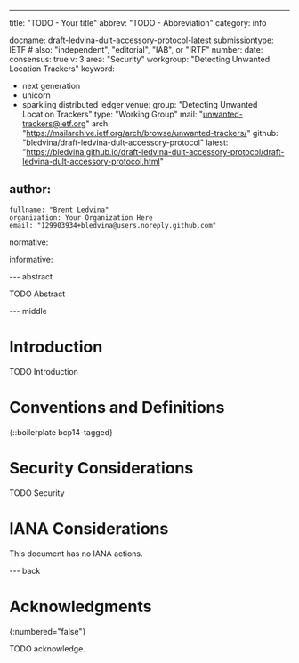 ---
title: "TODO - Your title"
abbrev: "TODO - Abbreviation"
category: info

docname: draft-ledvina-dult-accessory-protocol-latest
submissiontype: IETF  # also: "independent", "editorial", "IAB", or "IRTF"
number:
date:
consensus: true
v: 3
area: "Security"
workgroup: "Detecting Unwanted Location Trackers"
keyword:
 - next generation
 - unicorn
 - sparkling distributed ledger
venue:
  group: "Detecting Unwanted Location Trackers"
  type: "Working Group"
  mail: "unwanted-trackers@ietf.org"
  arch: "https://mailarchive.ietf.org/arch/browse/unwanted-trackers/"
  github: "bledvina/draft-ledvina-dult-accessory-protocol"
  latest: "https://bledvina.github.io/draft-ledvina-dult-accessory-protocol/draft-ledvina-dult-accessory-protocol.html"

author:
 -
    fullname: "Brent Ledvina"
    organization: Your Organization Here
    email: "129903934+bledvina@users.noreply.github.com"

normative:

informative:


--- abstract

TODO Abstract


--- middle

# Introduction

TODO Introduction


# Conventions and Definitions

{::boilerplate bcp14-tagged}


# Security Considerations

TODO Security


# IANA Considerations

This document has no IANA actions.


--- back

# Acknowledgments
{:numbered="false"}

TODO acknowledge.
